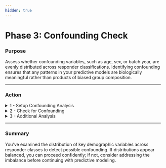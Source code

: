 ```yaml
---
hidden: true
---
```


# Phase 3: Confounding Check

### Purpose

Assess whether confounding variables, such as age, sex, or batch year, are evenly distributed across responder classifications. Identifying confounding ensures that any patterns in your predictive models are biologically meaningful rather than products of biased group composition.

***

### Action

<details>

<summary>1 - Setup Confounding Analysis</summary>

1. Navigate to **Discovery** -> **Start** -> **t-SNE analysis**
2. Configure **Column Selection**
   1. Select all `*fold_change` columns
   2. Select `year`, `sex`, and the responder column for **Grouping variable**
   3. Select `age_months` and `z_score_continuous` for **Color variable**

<figure><img src="../.gitbook/assets/FF_Phase 3_Confounding Setup tSNE_annotated.png" alt=""><figcaption></figcaption></figure>

4. Click the Plot Image button



</details>

<details>

<summary>2 - Check for Confounding</summary>

1. Compare all t-SNE plots generated to the responder t-SNE plot
   1. Is there an approximately equal distribution of confounding variable values in each responder class?  If not, there may be confounding in your predictive model.
      1. e.x. Is there an equal distribution of males and females in each responder class

2)  An example confounding check with the manual HAI Responder group

    1. Age vs HAI Responder
       1. Here we see no confounding effect from age



    <figure><img src="../.gitbook/assets/FF_Phase  3_Age vs HAI Responder.png" alt="" width="563"><figcaption></figcaption></figure>

    1. Z-score vs HAI Responder
       1. Here we see no confounding effect from z-score



    <figure><img src="../.gitbook/assets/FF_Phase  3_Z-score vs HAI Responder.png" alt="" width="563"><figcaption></figcaption></figure>

    1. Year vs HAI Responder
       1. Confounding is unclear



    <figure><img src="../.gitbook/assets/FF_Phase  3_Batch Year vs HAI Responder.png" alt="" width="563"><figcaption></figcaption></figure>

    1. Sex vs HAI Responder
       1. Confounding is unclear

<figure><img src="../.gitbook/assets/FF_Phase  3_Sex vs HAI Responder.png" alt="" width="563"><figcaption></figcaption></figure>

{% hint style="success" %}
After generating all these t-SNE plots for the confounder check, it may be a good idea to save the plots to report with your findings later.
{% endhint %}

</details>

<details>

<summary>3 - Additional Analysis</summary>

In some cases, the resulting t-SNE plots for confounding analysis may be unclear, warranting further analysis, as in the example. It can be beneficial to manually check confounding variable distribution for each responder class in these cases.

1. Open the dataset with responder columns in Excel

2) Filter by responder class, and manually check the distribution for any confounder variables warranting further analysis

<figure><img src="../.gitbook/assets/HAI Responder_Sex and year confound.png" alt=""><figcaption></figcaption></figure>

</details>

***

### Summary

You’ve examined the distribution of key demographic variables across responder classes to detect possible confounding. If distributions appear balanced, you can proceed confidently; if not, consider addressing the imbalance before continuing with predictive modeling.
